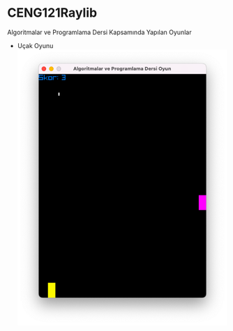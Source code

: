 # CENG121Raylib
Algoritmalar ve Programlama Dersi Kapsamında Yapılan Oyunlar

- Uçak Oyunu
![Uçak Oyunu](images/ucakoyunu.png "Uçak oyunu görsel")

